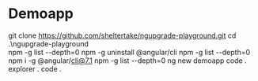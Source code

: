 # Demoapp

git clone https://github.com/sheltertake/ngupgrade-playground.git
cd .\ngupgrade-playground\
npm -g list --depth=0
npm -g uninstall @angular/cli
npm -g list --depth=0
npm i -g @angular/cli@7.1
npm -g list --depth=0
ng new demoapp
code .
explorer .
code .